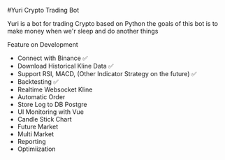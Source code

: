 #Yuri Crypto Trading Bot

Yuri is a bot for trading Crypto based on Python
the goals of this bot is to make money when we'r sleep and do another things

Feature on Development
- Connect with Binance ✅
- Download Historical Kline Data ✅
- Support RSI, MACD, (Other Indicator Strategy on the future) ✅ 
- Backtesting ✅
- Realtime Websocket Kline
- Automatic Order
- Store Log to DB Postgre
- UI Monitoring with Vue
- Candle Stick Chart
- Future Market
- Multi Market
- Reporting
- Optimiization